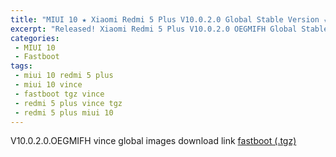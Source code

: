 ```yaml
---
title: "MIUI 10 ★ Xiaomi Redmi 5 Plus V10.0.2.0 Global Stable Version ★ Fastboot ROM Download"
excerpt: "Released! Xiaomi Redmi 5 Plus V10.0.2.0 OEGMIFH Global Stable Version Fastboot File Download"
categories:
 - MIUI 10
 - Fastboot
tags:
 - miui 10 redmi 5 plus
 - miui 10 vince
 - fastboot tgz vince
 - redmi 5 plus vince tgz
 - redmi 5 plus miui 10
---
```


V10.0.2.0.OEGMIFH vince global images download link [fastboot (.tgz)](http://bigota.d.miui.com/V10.0.2.0.OEGMIFH/vince_global_images_V10.0.2.0.OEGMIFH_20180914.0000.00_8.1_global_018f1e352d.tgz)
